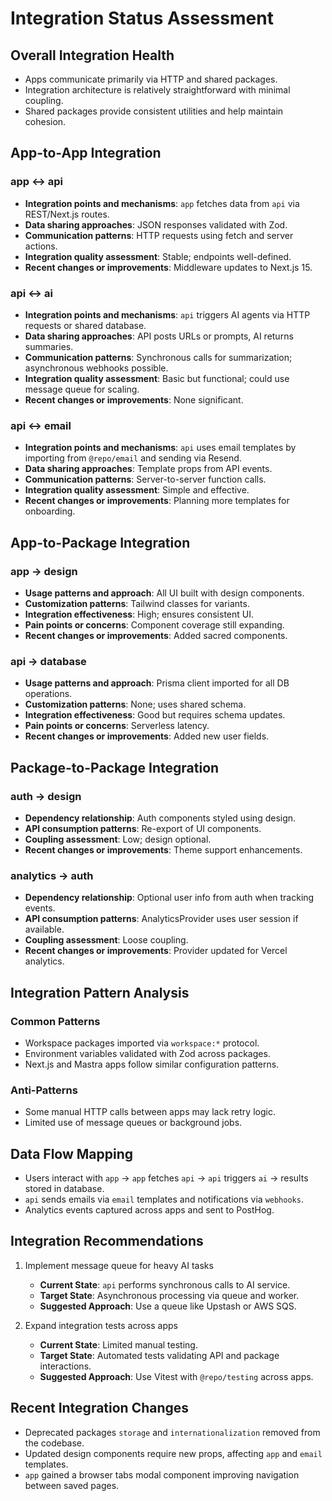 # Integration Status Assessment

## Overall Integration Health
- Apps communicate primarily via HTTP and shared packages.
- Integration architecture is relatively straightforward with minimal coupling.
- Shared packages provide consistent utilities and help maintain cohesion.

## App-to-App Integration

### app ↔ api
- **Integration points and mechanisms**: `app` fetches data from `api` via REST/Next.js routes.
- **Data sharing approaches**: JSON responses validated with Zod.
- **Communication patterns**: HTTP requests using fetch and server actions.
- **Integration quality assessment**: Stable; endpoints well-defined.
- **Recent changes or improvements**: Middleware updates to Next.js 15.

### api ↔ ai
- **Integration points and mechanisms**: `api` triggers AI agents via HTTP requests or shared database.
- **Data sharing approaches**: API posts URLs or prompts, AI returns summaries.
- **Communication patterns**: Synchronous calls for summarization; asynchronous webhooks possible.
- **Integration quality assessment**: Basic but functional; could use message queue for scaling.
- **Recent changes or improvements**: None significant.

### api ↔ email
- **Integration points and mechanisms**: `api` uses email templates by importing from `@repo/email` and sending via Resend.
- **Data sharing approaches**: Template props from API events.
- **Communication patterns**: Server-to-server function calls.
- **Integration quality assessment**: Simple and effective.
- **Recent changes or improvements**: Planning more templates for onboarding.

## App-to-Package Integration

### app → design
- **Usage patterns and approach**: All UI built with design components.
- **Customization patterns**: Tailwind classes for variants.
- **Integration effectiveness**: High; ensures consistent UI.
- **Pain points or concerns**: Component coverage still expanding.
- **Recent changes or improvements**: Added sacred components.

### api → database
- **Usage patterns and approach**: Prisma client imported for all DB operations.
- **Customization patterns**: None; uses shared schema.
- **Integration effectiveness**: Good but requires schema updates.
- **Pain points or concerns**: Serverless latency.
- **Recent changes or improvements**: Added new user fields.

## Package-to-Package Integration

### auth → design
- **Dependency relationship**: Auth components styled using design.
- **API consumption patterns**: Re-export of UI components.
- **Coupling assessment**: Low; design optional.
- **Recent changes or improvements**: Theme support enhancements.

### analytics → auth
- **Dependency relationship**: Optional user info from auth when tracking events.
- **API consumption patterns**: AnalyticsProvider uses user session if available.
- **Coupling assessment**: Loose coupling.
- **Recent changes or improvements**: Provider updated for Vercel analytics.

## Integration Pattern Analysis

### Common Patterns
- Workspace packages imported via `workspace:*` protocol.
- Environment variables validated with Zod across packages.
- Next.js and Mastra apps follow similar configuration patterns.

### Anti-Patterns
- Some manual HTTP calls between apps may lack retry logic.
- Limited use of message queues or background jobs.

## Data Flow Mapping
- Users interact with `app` → `app` fetches `api` → `api` triggers `ai` → results stored in database.
- `api` sends emails via `email` templates and notifications via `webhooks`.
- Analytics events captured across apps and sent to PostHog.

## Integration Recommendations
1. Implement message queue for heavy AI tasks
   - **Current State**: `api` performs synchronous calls to AI service.
   - **Target State**: Asynchronous processing via queue and worker.
   - **Suggested Approach**: Use a queue like Upstash or AWS SQS.

2. Expand integration tests across apps
   - **Current State**: Limited manual testing.
   - **Target State**: Automated tests validating API and package interactions.
   - **Suggested Approach**: Use Vitest with `@repo/testing` across apps.

## Recent Integration Changes
- Deprecated packages `storage` and `internationalization` removed from the codebase.
- Updated design components require new props, affecting `app` and `email` templates.
- `app` gained a browser tabs modal component improving navigation between saved pages.
